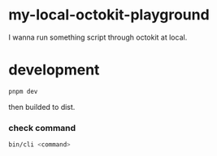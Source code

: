 # my-local-octokit-playground
I wanna run something script through octokit at local.

# development

```bash
pnpm dev
```

then builded to dist.

### check command

```bash
bin/cli <command>
```
